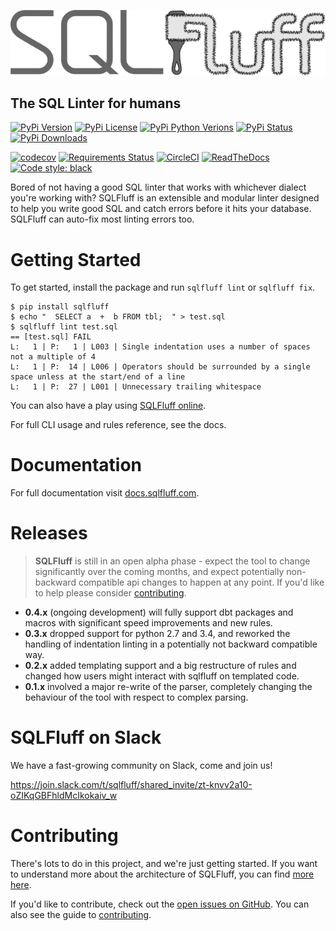![SQLFluff](https://raw.githubusercontent.com/sqlfluff/sqlfluff/master/images/sqlfluff-wide.png)

## The SQL Linter for humans

[![PyPi Version](https://img.shields.io/pypi/v/sqlfluff.svg?style=flat-square&logo=PyPi)](https://pypi.org/project/sqlfluff/)
[![PyPi License](https://img.shields.io/pypi/l/sqlfluff.svg?style=flat-square)](https://pypi.org/project/sqlfluff/)
[![PyPi Python Verions](https://img.shields.io/pypi/pyversions/sqlfluff.svg?style=flat-square)](https://pypi.org/project/sqlfluff/)
[![PyPi Status](https://img.shields.io/pypi/status/sqlfluff.svg?style=flat-square)](https://pypi.org/project/sqlfluff/)
[![PyPi Downloads](https://img.shields.io/pypi/dm/sqlfluff?style=flat-square)](https://pypi.org/project/sqlfluff/)

[![codecov](https://img.shields.io/codecov/c/gh/sqlfluff/sqlfluff.svg?style=flat-square&logo=Codecov)](https://codecov.io/gh/sqlfluff/sqlfluff)
[![Requirements Status](https://img.shields.io/requires/github/sqlfluff/sqlfluff.svg?style=flat-square)](https://requires.io/github/sqlfluff/sqlfluff/requirements/?branch=master)
[![CircleCI](https://img.shields.io/circleci/build/gh/sqlfluff/sqlfluff/master?style=flat-square&logo=CircleCI)](https://circleci.com/gh/sqlfluff/sqlfluff/tree/master)
[![ReadTheDocs](https://img.shields.io/readthedocs/sqlfluff?style=flat-square&logo=Read%20the%20Docs)](https://sqlfluff.readthedocs.io)
[![Code style: black](https://img.shields.io/badge/code%20style-black-000000.svg?style=flat-square)](https://github.com/psf/black)

Bored of not having a good SQL linter that works with whichever dialect you're
working with? SQLFluff is an extensible and modular linter designed to help you write
good SQL and catch errors before it hits your database. SQLFluff can auto-fix most linting
errors too.

# Getting Started

To get started, install the package and run `sqlfluff lint` or `sqlfluff fix`.

```shell
$ pip install sqlfluff
$ echo "  SELECT a  +  b FROM tbl;  " > test.sql
$ sqlfluff lint test.sql
== [test.sql] FAIL
L:   1 | P:   1 | L003 | Single indentation uses a number of spaces not a multiple of 4
L:   1 | P:  14 | L006 | Operators should be surrounded by a single space unless at the start/end of a line
L:   1 | P:  27 | L001 | Unnecessary trailing whitespace
```

You can also have a play using [SQLFluff online](https://sqlfluff-online.herokuapp.com/).

For full CLI usage and rules reference, see the docs.

# Documentation

For full documentation visit [docs.sqlfluff.com](https://docs.sqlfluff.com/en/stable/).

# Releases

> **SQLFluff** is still in an open alpha phase - expect the tool to change significantly
> over the coming months, and expect potentially non-backward compatible api changes
> to happen at any point. If you'd like to help please consider [contributing](CONTRIBUTING.md).

* **0.4.x** (ongoing development) will fully support dbt packages and macros with significant speed improvements and new rules.
* **0.3.x** dropped support for python 2.7 and 3.4, and reworked the
  handling of indentation linting in a potentially not backward compatible way.
* **0.2.x** added templating support and a big restructure of rules
  and changed how users might interact with sqlfluff on templated code.
* **0.1.x** involved a major re-write of the parser, completely changing
  the behaviour of the tool with respect to complex parsing.

# SQLFluff on Slack

We have a fast-growing community on Slack, come and join us!

https://join.slack.com/t/sqlfluff/shared_invite/zt-knvv2a10-oZIKqGBFhldMcIkokaiv_w

# Contributing

There's lots to do in this project, and we're just getting started. If you want to understand more
about the architecture of SQLFluff, you can find [more here](https://docs.sqlfluff.com/en/latest/architecture.html).

If you'd like to contribute, check out the
[open issues on GitHub](https://github.com/sqlfluff/sqlfluff/issues).
You can also see the guide to [contributing](CONTRIBUTING.md).